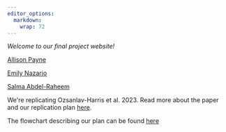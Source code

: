 ```yaml
---
editor_options: 
  markdown: 
    wrap: 72
---
```


*Welcome to our final project website!*

[Allison Payne](allisonpayne.github.io/finalproject)

[Emily Nazario](https://github.com/enazario11/finalproject)

[Salma Abdel-Raheem](https://github.com/stabdelraheem/finalproject)

We're replicating Ozsanlav-Harris et al. 2023. Read more about the paper
and our replication plan [here](summary.html).



The flowchart describing our plan can be found [here](flow.html)
